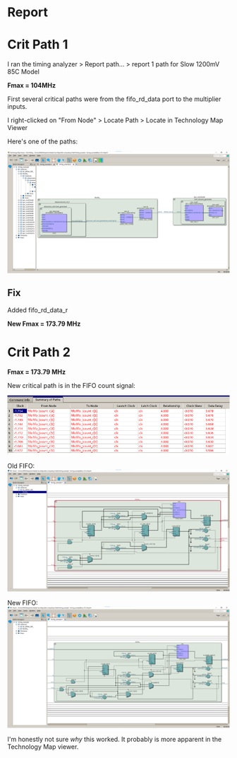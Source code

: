 # Report

# Crit Path 1
I ran the timing analyzer > Report path... > report 1 path for Slow 1200mV 85C Model

**Fmax = 104MHz**

First several critical paths were from the fifo_rd_data port to the multiplier inputs.

I right-clicked on "From Node" > Locate Path > Locate in Technology Map Viewer

Here's one of the paths:

![](./images/crit_1.png)

## Fix
Added fifo_rd_data_r

**New Fmax = 173.79 MHz**

# Crit Path 2

**Fmax = 173.79 MHz**

New critical path is in the FIFO count signal:



![](./images/crit_2.png)

Old FIFO:
![](./images/2_old_fifo.png)

New FIFO:
![](./images/2_new_fifo.png)

I'm honestly not sure _why_ this worked. It probably is more apparent in the Technology Map viewer.